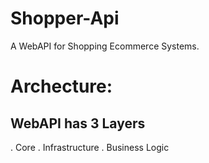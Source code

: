# Shopper-Api
A WebAPI for  Shopping Ecommerce Systems.

# Archecture:
## WebAPI has 3 Layers 
  . Core
  . Infrastructure
  . Business Logic
